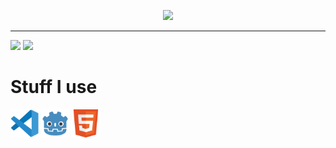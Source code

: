 <!-- Banner -->
<p align="center">
  <img src="https://capsule-render.vercel.app/api?text=alizardguy&animation=fadeIn&type=waving&color=gradient&customColorList=2&height=100"/>
</p>
<!-- Top Area -->

</p>

<!-- About me -->

  ---
![](https://img.shields.io/badge/OS-Windows-informational?style=flat&logo=<LOGO_NAME>&logoColor=white&color=2bbc8a)
![](https://img.shields.io/badge/HMD-Valve_Index-informational?style=flat&logo=<LOGO_NAME>&logoColor=white&color=2bbc8a)

<h1> Stuff I use </h1>
<p align="left">
<img src="https://raw.githubusercontent.com/alizardguy/alizardguy/main/images/vscode-logo.svg" alt="vscode" width="45" height="45"/>
<img src="https://raw.githubusercontent.com/alizardguy/alizardguy/main/images/godot_icon_color.svg" alt="vscode" width="45" height="45"/>
<img src="https://raw.githubusercontent.com/alizardguy/alizardguy/main/images/HTML5_Badge.svg" alt="vscode" width="45" height="45"/>
</p>
